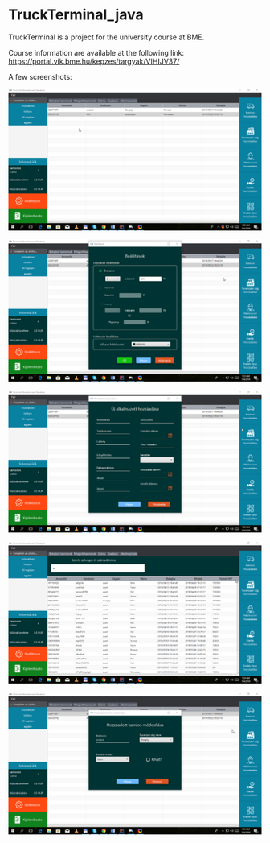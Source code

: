# TruckTerminal_java
TruckTerminal is a project for the university course at BME.

Course information are available at the following link: https://portal.vik.bme.hu/kepzes/targyak/VIHIJV37/

A few screenshots:


![alt text](https://github.com/blademetal/TruckTerminal_java/blob/master/screenshots/2018-07-04_01-22-35.png)


![alt text](https://github.com/blademetal/TruckTerminal_java/blob/master/screenshots/2018-07-04_01-23-09.png)


![alt text](https://github.com/blademetal/TruckTerminal_java/blob/master/screenshots/2018-07-04_01-23-40.png)


![alt text](https://github.com/blademetal/TruckTerminal_java/blob/master/screenshots/2018-07-04_01-24-29.png)


![alt text](https://github.com/blademetal/TruckTerminal_java/blob/master/screenshots/2018-07-04_01-24-51.png)

